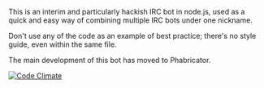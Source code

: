 This is an interim and particularly hackish IRC bot in node.js, used as a quick
and easy way of combining multiple IRC bots under one nickname.

Don't use any of the code as an example of best practice;
there's no style guide, even within the same file.

The main development of this bot has moved to Phabricator.

[![Code Climate](https://codeclimate.com/github/zuzakistan/civilservant/badges/gpa.svg)](https://codeclimate.com/github/zuzakistan/civilservant)
